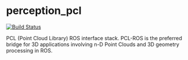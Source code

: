 # perception_pcl

[![Build Status](https://travis-ci.org/ros-perception/perception_pcl.svg?branch=kinetic-devel)](https://travis-ci.org/ros-perception/perception_pcl)

PCL (Point Cloud Library) ROS interface stack. PCL-ROS is the preferred
bridge for 3D applications involving n-D Point Clouds and 3D geometry
processing in ROS.
